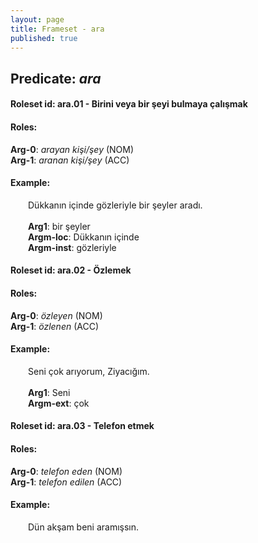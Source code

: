 ```yaml
---
layout: page
title: Frameset - ara
published: true
---
```

<h2>Predicate: <i>ara</i></h2>
<h4>Roleset id: ara.01 - Birini veya bir şeyi bulmaya çalışmak<br>
<h4>Roles:</h4>
<b>Arg-0</b>: <i>arayan kişi/şey</i>  (NOM) <br>
<b>Arg-1</b>: <i>aranan kişi/şey</i>  (ACC) <br>
<h4>Example:</h4>
&emsp;&emsp;Dükkanın içinde gözleriyle bir şeyler aradı.<br><br>
&emsp;&emsp;<b>Arg1</b>:  bir şeyler<br>
&emsp;&emsp;<b>Argm-loc</b>:  Dükkanın içinde<br>
&emsp;&emsp;<b>Argm-inst</b>:  gözleriyle<br>

<h4>Roleset id: ara.02 - Özlemek<br>
<h4>Roles:</h4>
<b>Arg-0</b>: <i>özleyen</i>  (NOM) <br>
<b>Arg-1</b>: <i>özlenen</i>  (ACC) <br>
<h4>Example:</h4>
&emsp;&emsp;Seni çok arıyorum, Ziyacığım.<br><br>
&emsp;&emsp;<b>Arg1</b>:  Seni<br>
&emsp;&emsp;<b>Argm-ext</b>:  çok<br>

<h4>Roleset id: ara.03 - Telefon etmek<br>
<h4>Roles:</h4>
<b>Arg-0</b>: <i>telefon eden</i>  (NOM) <br>
<b>Arg-1</b>: <i>telefon edilen</i>  (ACC) <br>
<h4>Example:</h4>
&emsp;&emsp;Dün akşam beni aramışsın.<br><br>

